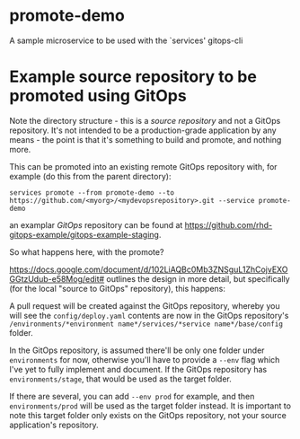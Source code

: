 # promote-demo
A sample microservice to be used with the `services' gitops-cli
# Example source repository to be promoted using GitOps

Note the directory structure - this is a *source repository* and not a GitOps repository. It's not intended to be a production-grade application by any means - the point is that it's something to build and promote, and nothing more.

This can be promoted into an existing remote GitOps repository with, for example (do this from the parent directory):

```
services promote --from promote-demo --to https://github.com/<myorg>/<mydevopsrepository>.git --service promote-demo
```

an examplar *GitOps* repository can be found at https://github.com/rhd-gitops-example/gitops-example-staging.

So what happens here, with the promote?

https://docs.google.com/document/d/102LiAQBc0Mb3ZNSguL1ZhCojvEXOGGtzUdub-e58Mog/edit# outlines the design in more detail, but specifically (for the local "source to GitOps" repository), this happens:

A pull request will be created against the GitOps repository, whereby you will see the `config/deploy.yaml` contents are now in the GitOps repository's `/environments/*environment name*/services/*service name*/base/config` folder. 

In the GitOps repository, is assumed there'll be only one folder under `environments` for now, otherwise you'll have to provide a `--env` flag which I've yet to fully implement and document. If the GitOps repository has `environments/stage`, that would be used as the target folder.

If there are several, you can add `--env prod` for example, and then `environments/prod` will be used as the target folder instead. It is important to note this target folder only exists on the GitOps repository, not your source application's repository.